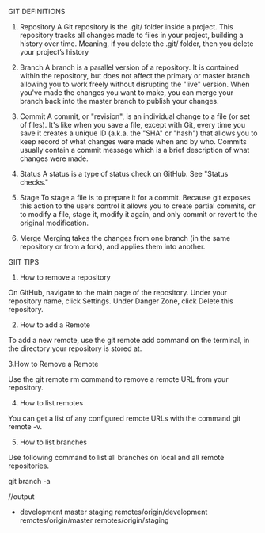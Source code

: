 GIT DEFINITIONS

1. Repository
A Git repository is the .git/ folder inside a project. This repository tracks all changes made to files in your project, building a history over time. Meaning, if you delete the .git/ folder, then you delete your project’s history

2. Branch
A branch is a parallel version of a repository. It is contained within the repository, but does not affect the primary or master branch allowing you to work freely without disrupting the "live" version. When you've made the changes you want to make, you can merge your branch back into the master branch to publish your changes.

3. Commit
A commit, or "revision", is an individual change to a file (or set of files). It's like when you save a file, except with Git, every time you save it creates a unique ID (a.k.a. the "SHA" or "hash") that allows you to keep record of what changes were made when and by who. Commits usually contain a commit message which is a brief description of what changes were made.

 4. Status
 A status is a type of status check on GitHub. See "Status checks."
 
 5. Stage
To stage a file is to prepare it for a commit. Because git exposes this action to the users control it allows you to create partial commits, or to modify a file, stage it, modify it again, and only commit or revert to the original modification.

6. Merge
Merging takes the changes from one branch (in the same repository or from a fork), and applies them into another.

GIIT TIPS

1. How to remove a repository

On GitHub, navigate to the main page of the repository.
Under your repository name, click  Settings.
Under Danger Zone, click Delete this repository.

2. How to add a Remote

To add a new remote, use the git remote add command on the terminal, in the directory your repository is stored at.

3.How to Remove a Remote

Use the git remote rm command to remove a remote URL from your repository.

4. How to list remotes

You can get a list of any configured remote URLs with the command git remote -v.

5. How to list branches

Use following command to list all branches on local and all remote repositories.

git branch -a 

//output

* development
  master
  staging
  remotes/origin/development
  remotes/origin/master
  remotes/origin/staging



